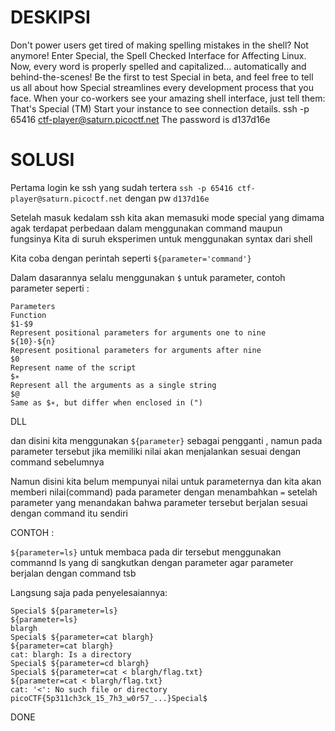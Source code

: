 # DESKIPSI

Don't power users get tired of making spelling mistakes in the shell? Not anymore! Enter Special, the Spell Checked Interface for Affecting Linux. Now, every word is properly spelled and capitalized... automatically and behind-the-scenes! Be the first to test Special in beta, and feel free to tell us all about how Special streamlines every development process that you face. When your co-workers see your amazing shell interface, just tell them: That's Special (TM)
Start your instance to see connection details.
ssh -p 65416 ctf-player@saturn.picoctf.net
The password is d137d16e

# SOLUSI 

Pertama login ke ssh yang sudah tertera ```ssh -p 65416 ctf-player@saturn.picoctf.net``` dengan pw ```d137d16e```

Setelah masuk kedalam ssh kita akan memasuki mode special yang dimama agak terdapat perbedaan dalam menggunakan command maupun fungsinya
Kita di suruh eksperimen untuk menggunakan syntax dari shell 

Kita coba dengan perintah seperti ```${parameter='command'}```

Dalam dasarannya selalu menggunakan ```$``` untuk parameter, contoh parameter seperti :
```
Parameters
Function
$1-$9
Represent positional parameters for arguments one to nine
${10}-${n}
Represent positional parameters for arguments after nine
$0
Represent name of the script
$∗
Represent all the arguments as a single string
$@
Same as $∗, but differ when enclosed in (")
```
DLL

dan disini kita menggunakan ```${parameter}``` sebagai pengganti , namun pada parameter tersebut jika memiliki nilai akan menjalankan sesuai dengan command sebelumnya

Namun disini kita belum mempunyai nilai untuk parameternya dan kita akan memberi nilai(command) pada parameter dengan menambahkan ```=``` setelah parameter yang menandakan bahwa parameter tersebut berjalan sesuai dengan command itu sendiri

CONTOH :

```${parameter=ls}``` untuk membaca pada dir tersebut menggunakan commannd ls yang di sangkutkan dengan parameter agar parameter berjalan dengan command tsb

Langsung saja pada penyelesaiannya:
```
Special$ ${parameter=ls}
${parameter=ls} 
blargh
Special$ ${parameter=cat blargh}
${parameter=cat blargh} 
cat: blargh: Is a directory
Special$ ${parameter=cd blargh}
Special$ ${parameter=cat < blargh/flag.txt}
${parameter=cat < blargh/flag.txt} 
cat: '<': No such file or directory
picoCTF{5p311ch3ck_15_7h3_w0r57_...}Special$
```
DONE
